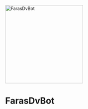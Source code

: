 <img align="center" title="FarasDvBot" src="https://user-images.githubusercontent.com/93007857/212830896-3c5a1487-b0a0-40eb-9bfc-c308b0e28571.jpg" height="250">
<h1>FarasDvBot</h1>
  

